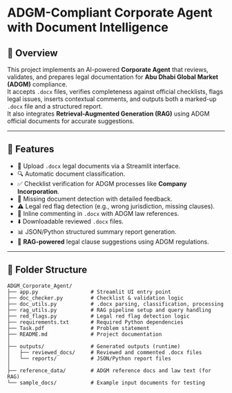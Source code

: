 # ADGM-Compliant Corporate Agent with Document Intelligence

## 📌 Overview
This project implements an AI-powered **Corporate Agent** that reviews, validates, and prepares legal documentation for **Abu Dhabi Global Market (ADGM)** compliance.  
It accepts `.docx` files, verifies completeness against official checklists, flags legal issues, inserts contextual comments, and outputs both a marked-up `.docx` file and a structured report.  
It also integrates **Retrieval-Augmented Generation (RAG)** using ADGM official documents for accurate suggestions.

---

## 🚀 Features
- 📂 Upload `.docx` legal documents via a Streamlit interface.
- 🔍 Automatic document classification.
- ✅ Checklist verification for ADGM processes like **Company Incorporation**.
- 📑 Missing document detection with detailed feedback.
- ⚠️ Legal red flag detection (e.g., wrong jurisdiction, missing clauses).
- 📝 Inline commenting in `.docx` with ADGM law references.
- ⬇️ Downloadable reviewed `.docx` files.
- 📊 JSON/Python structured summary report generation.
- 🤖 **RAG-powered** legal clause suggestions using ADGM regulations.

---

## 📂 Folder Structure
```plaintext
ADGM_Corporate_Agent/
├── app.py                 # Streamlit UI entry point
├── doc_checker.py         # Checklist & validation logic
├── doc_utils.py           # .docx parsing, classification, processing
├── rag_utils.py           # RAG pipeline setup and query handling
├── red_flags.py           # Legal red flag detection logic
├── requirements.txt       # Required Python dependencies
├── Task.pdf               # Problem statement
├── README.md              # Project documentation
│
├── outputs/               # Generated outputs (runtime)
│   ├── reviewed_docs/     # Reviewed and commented .docx files
│   └── reports/           # JSON/Python report files
│
├── reference_data/        # ADGM reference docs and law text (for RAG)
└── sample_docs/           # Example input documents for testing
